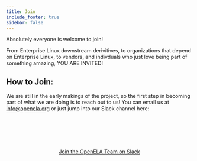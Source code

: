 ```yaml
---
title: Join
include_footer: true
sidebar: false
---
```


Absolutely everyone is welcome to join!

From Enterprise Linux downstream derivitives, to organizations that depend on Enterprise Linux, to vendors, and indivduals who just love being part of something amazing, YOU ARE INVITED!

## How to Join:

We are still in the early makings of the project, so the first step in becoming part of what we are doing is to reach out to us! You can email us at info@openela.org or just jump into our Slack channel here:

<div style="text-align: center; margin-top: 100px;">
    <a class="button cta is-large rounded secondary-btn raised" style="text-align:center" href="https://join.slack.com/t/openela/shared_invite/zt-20lv40mgy-fg9Sv6Uv7Hiqg8~WLZExZg"> Join the OpenELA Team on Slack </a>
</div>